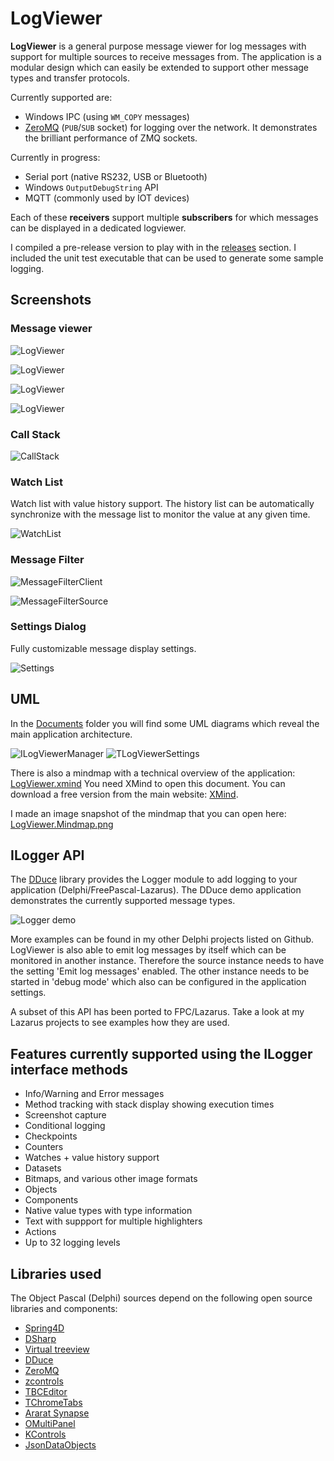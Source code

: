 # LogViewer

**LogViewer** is a general purpose message viewer for log messages with support for multiple sources to receive messages from. The application is a modular design which can easily be extended to support other message types and transfer protocols.

Currently supported are:

* Windows IPC (using ``WM_COPY`` messages)
* [ZeroMQ](https://github.com/zeromq/libzmq) (`PUB`/`SUB` socket) for logging over the network. It demonstrates the brilliant performance of ZMQ sockets.

Currently in progress:
* Serial port (native RS232, USB or Bluetooth)
* Windows ``OutputDebugString`` API
* MQTT (commonly used by IOT devices)

Each of these **receivers** support multiple **subscribers** for which messages can be displayed in a dedicated logviewer.

I compiled a pre-release version to play with in the [releases](https://github.com/beNative/LogViewer/releases) section. I included the unit test executable that can be used to generate some sample logging.

## Screenshots

### Message viewer

![LogViewer](https://github.com/beNative/LogViewer/blob/master/Images/LogViewer.png)

![LogViewer](https://github.com/beNative/LogViewer/blob/master/Images/LogViewer1.png)

![LogViewer](https://github.com/beNative/LogViewer/blob/master/Images/LogViewer2.png)

![LogViewer](https://github.com/beNative/LogViewer/blob/master/Images/LogViewer3.png)

### Call Stack

![CallStack](https://github.com/beNative/LogViewer/blob/master/Images/LogViewer.CallStack.png)

### Watch List

Watch list with value history support. The history list can be automatically synchronize with the message list to monitor the value at any given time.

![WatchList](https://github.com/beNative/LogViewer/blob/master/Images/LogViewer.WatchList.png)

### Message Filter

![MessageFilterClient](https://github.com/beNative/LogViewer/blob/master/Images/LogViewer.MessageFilter.Client.png)

![MessageFilterSource](https://github.com/beNative/LogViewer/blob/master/Images/LogViewer.MessageFilter.Source.png)

### Settings Dialog

Fully customizable message display settings.

![Settings](https://github.com/beNative/LogViewer/blob/master/Images/LogViewer.SettingsDialog.png)

## UML

In the [Documents](https://github.com/beNative/LogViewer/tree/master/Documents) folder you will find some UML diagrams which reveal the main application architecture. 

![ILogViewerManager](https://github.com/beNative/LogViewer/blob/master/Images/LogViewer.ILogViewerManager.png)
![TLogViewerSettings](https://github.com/beNative/LogViewer/blob/master/Images/LogViewer.TLogViewerSettings.png)

There is also a mindmap with a technical overview of the application: [LogViewer.xmind](https://github.com/beNative/LogViewer/blob/master/Documents/LogViewer.xmind)
You need XMind to open this document. You can download a free version from the main website: [XMind](https://www.xmind.net/).

I made an image snapshot of the mindmap that you can open here: [LogViewer.Mindmap.png](https://raw.githubusercontent.com/beNative/LogViewer/master/Documents/LogViewer.Mindmap.png)

## ILogger API

The [DDuce](http://github.com/beNative/dduce) library provides the Logger module to add logging to your application (Delphi/FreePascal-Lazarus).
The DDuce demo application demonstrates the currently supported message types.

![Logger demo](https://github.com/beNative/LogViewer/blob/master/Wiki/DDuce%20Logger24-10-2018%2022-12-44.png)

More examples can be found in my other Delphi projects listed on Github. LogViewer is also able to emit log messages by itself which can be monitored in another instance. Therefore the source instance needs to have the setting 'Emit log messages' enabled. The other instance needs to be started in 'debug mode' which also can be configured in the application settings.

A subset of this API has been ported to FPC/Lazarus. Take a look at my Lazarus projects to see examples how they are used.

## Features currently supported using the ILogger interface methods
- Info/Warning and Error messages
- Method tracking with stack display showing execution times
- Screenshot capture
- Conditional logging
- Checkpoints
- Counters
- Watches + value history support
- Datasets
- Bitmaps, and various other image formats
- Objects
- Components
- Native value types with type information
- Text with suppport for multiple highlighters
- Actions
- Up to 32 logging levels

## Libraries used
The Object Pascal (Delphi) sources depend on the following open source libraries and components:
  * [Spring4D](http://bitbucket.org/sglienke/spring4d)
  * [DSharp](http://bitbucket.org/sglienke/dsharp)
  * [Virtual treeview](http://github.com/Virtual-TreeView/Virtual-TreeView)
  * [DDuce](http://github.com/beNative/dduce)
  * [ZeroMQ](http://github.com/beNative/Delphi-ZeroMQ)
  * [zcontrols](http://github.com/beNative/zcontrols)
  * [TBCEditor](http://github.com/beNative/TBCEditor)
  * [TChromeTabs](http://github.com/norgepaul/TChromeTabs)
  * [Ararat Synapse](http://github.com/beNative/synapse)
  * [OMultiPanel](http://github.com/beNative/omultipanel)
  * [KControls](http://github.com/beNative/kcontrols)
  * [JsonDataObjects](http://github.com/ahausladen/JsonDataObjects)
